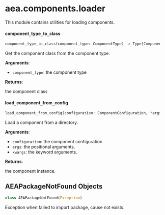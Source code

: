 <a name="aea.components.loader"></a>
# aea.components.loader

This module contains utilities for loading components.

<a name="aea.components.loader.component_type_to_class"></a>
#### component`_`type`_`to`_`class

```python
component_type_to_class(component_type: ComponentType) -> Type[Component]
```

Get the component class from the component type.

**Arguments**:

- `component_type`: the component type

**Returns**:

the component class

<a name="aea.components.loader.load_component_from_config"></a>
#### load`_`component`_`from`_`config

```python
load_component_from_config(configuration: ComponentConfiguration, *args, **kwargs) -> Component
```

Load a component from a directory.

**Arguments**:

- `configuration`: the component configuration.
- `args`: the positional arguments.
- `kwargs`: the keyword arguments.

**Returns**:

the component instance.

<a name="aea.components.loader.AEAPackageNotFound"></a>
## AEAPackageNotFound Objects

```python
class AEAPackageNotFound(Exception)
```

Exception when failed to import package, cause not exists.

